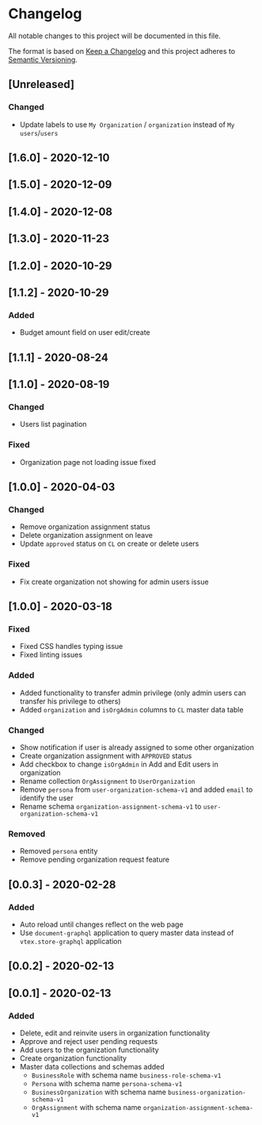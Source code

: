 # Changelog

All notable changes to this project will be documented in this file.

The format is based on [Keep a Changelog](http://keepachangelog.com/en/1.0.0/)
and this project adheres to [Semantic Versioning](http://semver.org/spec/v2.0.0.html).

## [Unreleased]
### Changed
- Update labels to use `My Organization` / `organization` instead of `My users`/`users`

## [1.6.0] - 2020-12-10

## [1.5.0] - 2020-12-09

## [1.4.0] - 2020-12-08

## [1.3.0] - 2020-11-23

## [1.2.0] - 2020-10-29

## [1.1.2] - 2020-10-29
### Added
- Budget amount field on user edit/create

## [1.1.1] - 2020-08-24

## [1.1.0] - 2020-08-19

### Changed
- Users list pagination

### Fixed
- Organization page not loading issue fixed

## [1.0.0] - 2020-04-03
### Changed
- Remove organization assignment status
- Delete organization assignment on leave
- Update `approved` status on `CL` on create or delete users

### Fixed
- Fix create organization not showing for admin users issue

## [1.0.0] - 2020-03-18
### Fixed
- Fixed CSS handles typing issue
- Fixed linting issues

### Added
- Added functionality to transfer admin privilege (only admin users can transfer his privilege to others)
- Added `organization` and `isOrgAdmin` columns to `CL` master data table

### Changed
- Show notification if user is already assigned to some other organization
- Create organization assignment with `APPROVED` status
- Add checkbox to change `isOrgAdmin` in Add and Edit users in organization
- Rename collection `OrgAssignment` to `UserOrganization`
- Remove `persona` from `user-organization-schema-v1` and added `email` to identify the user
- Rename schema `organization-assignment-schema-v1` to `user-organization-schema-v1`

### Removed
- Removed `persona` entity
- Remove pending organization request feature


## [0.0.3] - 2020-02-28
### Added
- Auto reload until changes reflect on the web page
- Use `document-graphql` application to query master data instead of `vtex.store-graphql` application

## [0.0.2] - 2020-02-13

## [0.0.1] - 2020-02-13
### Added
- Delete, edit and reinvite users in organization functionality
- Approve and reject user pending requests
- Add users to the organization functionality
- Create organization functionality
- Master data collections and schemas added
    * `BusinessRole` with schema name `business-role-schema-v1`
    * `Persona` with schema name `persona-schema-v1`
    * `BusinessOrganization` with schema name `business-organization-schema-v1`
    * `OrgAssignment` with schema name `organization-assignment-schema-v1`
